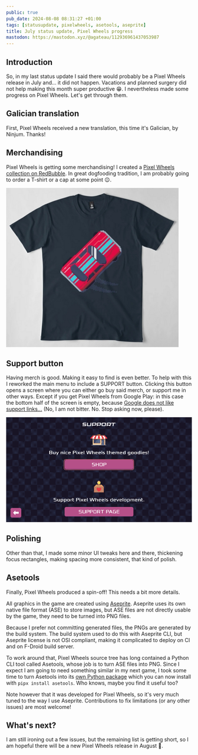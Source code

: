 ```yaml
---
public: true
pub_date: 2024-08-08 08:31:27 +01:00
tags: [statusupdate, pixelwheels, asetools, aseprite]
title: July status update, Pixel Wheels progress
mastodon: https://mastodon.xyz/@agateau/112936961437053987
---
```


## Introduction

So, in my last status update I said there would probably be a Pixel Wheels release in July and... it did not happen. Vacations and planned surgery did not help making this month super productive 😁. I nevertheless made some progress on Pixel Wheels. Let's get through them.

## Galician translation

First, Pixel Wheels received a new translation, this time it's Galician, by Ninjum. Thanks!

## Merchandising

Pixel Wheels is getting some merchandising! I created a [Pixel Wheels collection on RedBubble][redbubble]. In great dogfooding tradition, I am probably going to order a T-shirt or a cap at some point 😉.

[![Pixel Wheels T-Shirt](tshirt.jpg)](https://www.redbubble.com/fr/i/t-shirt/Voiture-Pixel-Wheels-par-agateau/162435266.UGYPM)

[redbubble]: https://www.redbubble.com/people/agateau/collections/4022553-pixel-wheels

<!-- break -->

## Support button

Having merch is good. Making it easy to find is even better. To help with this I reworked the main menu to include a SUPPORT button. Clicking this button opens a screen where you can either go buy said merch, or support me in other ways. Except if you get Pixel Wheels from Google Play: in this case the bottom half of the screen is empty, because [Google does not like support links...][support] (No, I am not bitter. No. Stop asking now, please).

![Pixel Wheels support screen](support-screen.png)

[support]: ../../2021/google-does-not-want-you-to-tell-your-players-about-your-donation-page/

## Polishing

Other than that, I made some minor UI tweaks here and there, thickening focus rectangles, making spacing more consistent, that kind of polish.

## Asetools

Finally, Pixel Wheels produced a spin-off! This needs a bit more details.

All graphics in the game are created using [Aseprite][]. Aseprite uses its own native file format (ASE) to store images, but ASE files are not directly usable by the game, they need to be turned into PNG files.

Because I prefer not committing generated files, the PNGs are generated by the build system. The build system used to do this with Aseprite CLI, but Aseprite license is not OSI compliant, making it complicated to deploy on CI and on F-Droid build server.

To work around that, Pixel Wheels source tree has long contained a Python CLI tool called Asetools, whose job is to turn ASE files into PNG. Since I expect I am going to need something similar in my next game, I took some time to turn Asetools into its [own Python package][asetools-pypi] which you can now install with `pipx install asetools`. Who knows, maybe you find it useful too?

Note however that it was developed for Pixel Wheels, so it's very much tuned to the way I use Aseprite. Contributions to fix limitations (or any other issues) are most welcome!

[Aseprite]: https://aseprite.com
[asetools-pypi]: https://pypi.org/project/asetools

## What's next?

I am still ironing out a few issues, but the remaining list is getting short, so I am hopeful there will be a new Pixel Wheels release in August 🤞.
